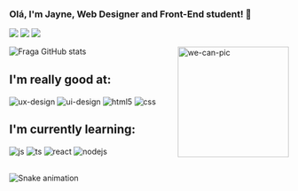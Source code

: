 ### Olá, I'm Jayne, Web Designer and Front-End student! 👋


<a href="https://instagram.com/j4ynesilva" target="_blank"><img src="https://img.shields.io/badge/-Instagram-%23E4405F?style=for-the-badge&logo=instagram&logoColor=white" target="_blank"></a>
<a href = "mailto:jaynesilvasiqueira@hotmail.com"><img src="https://img.shields.io/badge/-Gmail-%23333?style=for-the-badge&logo=gmail&logoColor=white" target="_blank"></a>
<a href="https://www.linkedin.com/in/jaynesilvasiqueira" target="_blank"><img src="https://img.shields.io/badge/-LinkedIn-%230077B5?style=for-the-badge&logo=linkedin&logoColor=white" target="_blank"></a> 

<div>
<img align="right" alt="we-can-pic" height="200" src="https://media.giphy.com/media/3Ii2SW00oLZ8k/giphy.gif">
</div>

![Fraga GitHub stats](https://github-readme-stats.vercel.app/api?username=jaynesiqueira&show_icons=true&theme=omni&count_private=true)

  ## I'm really good at:
<div style="display: inline_block">
  <img align="center" alt="ux-design" src="https://img.shields.io/badge/UX-design-FF69B4?style=for-the-badge&logo=UX&logoColor=FFFFFF" />
  <img align="center" alt="ui-design" src="https://img.shields.io/badge/UI-design-blueviolet?style=for-the-badge&logo=UX&logoColor=FFFFFF" />
  <img align="center" alt="html5" src="https://img.shields.io/badge/HTML5-E4405F?style=for-the-badge&logo=html5&logoColor=white" />
  <img align="center" alt="css" src="https://img.shields.io/badge/CSS3-1572B6?style=for-the-badge&logo=css3&logoColor=white" />
  </div>
  
 ## I'm currently learning:
  <div style="display: inline_block">
  <img align="center" alt="js" src="https://img.shields.io/badge/JavaScript-9cf?style=for-the-badge&logo=javascript&logoColor=black" />
  <img align="center" alt="ts" src="https://img.shields.io/badge/TypeScript-007ACC?style=for-the-badge&logo=typescript&logoColor=white" />
  <img align="center" alt="react" src="https://img.shields.io/badge/React-20232A?style=for-the-badge&logo=react&logoColor=61DAFB" />
  <img align="center" alt="nodejs" src="https://img.shields.io/badge/Node.js-43853D?style=for-the-badge&logo=node.js&logoColor=white" />  
</div><br/>

  ![Snake animation](https://github.com/jaynesilvasiqueira/jaynesilvasiqueira/blob/output/github-contribution-grid-snake.svg)






